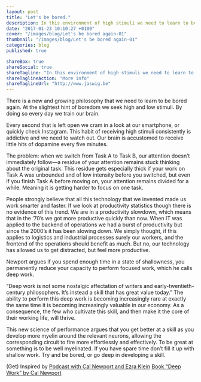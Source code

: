 ```yaml
---
layout: post
title: "Let's be bored."
description: In this environment of high stimuli we need to learn to be bored again. 
date: "2017-01-23 10:10:27 +0100"
cover: "/images/blog/Let's be bored again-01"
thumbnail: "/images/blog/Let's be bored again-01"
categories: blog
published: true

shareBox: true
shareSocial: true
shareTagline: "In this environment of high stimuli we need to learn to be bored again."
shareTaglineAction: "More info"
shareTaglineUrl: "http://www.jaswig.be"
---
```

There is a new and growing philosophy that we need to learn to be bored again. At the slightest hint of boredom we seek high and low stimuli. By doing so every day we train our brain.
<!--more-->
Every second that is left open we cram in a look at our smartphone, or quickly check Instagram. 
This habit of receiving high stimuli consistently is addictive and we need to watch out. 
Our brain is accustomed to receive little hits of dopamine every five minutes.

The problem: when we switch from Task A to Task B, our attention doesn’t immediately follow—a residue of your attention remains stuck thinking about the original task. This residue gets especially thick if your work on Task A was unbounded and of low intensity before you switched, but even if you finish Task A before moving on, your attention remains divided for a while. Meaning it is getting harder to focus on one task.

People strongly believe that all this technology that we invented made us work smarter and faster. If we look at productivity statistics though there is no evidence of this trend. We are in a productivity slowdown, which means that in the ‘70’s we got more productive quickly than now. When IT was applied to the backend of operations we had a burst of productivity but since the 2000’s it has been slowing down. We simply thought, if this applies to logistics and industrial processes surely our workers, and the frontend of the operations should benefit as much. 
But no, our technology has allowed us to get distracted, but feel more productive. 

Newport argues if you spend enough time in a state of shallowness, you permanently reduce your capacity to perform focused work, which he calls deep work.

 “Deep work is not some nostalgic affectation of writers and early-twentieth-century philosophers. It’s instead a skill that has great value today.”
The ability to perform this deep work is becoming increasingly rare at exactly the same time it is becoming increasingly valuable in our economy. As a consequence, the few who cultivate this skill, and then make it the core of their working life, will thrive.

This new science of performance argues that you get better at a skill as you develop more myelin around the relevant neurons, allowing the corresponding circuit to fire more effortlessly and effectively. To be great at something is to be well myelinated. If you have spare time don’t fill it up with shallow work. Try and be bored, or go deep in developing a skill.

(Get) Inspired by
[Podcast with Cal Newport and Ezra Klein](https://soundcloud.com/panoply/cal-newport-on-doing-deep-work-and-escaping-social-media)
[Book “Deep Work” by Cal Newport](https://www.amazon.com/Deep-Work-Focused-Success-Distracted/dp/1455586692/ref=sr_1_1?s=books&ie=UTF8&qid=1516709963&sr=1-1&keywords=deep+work
)
